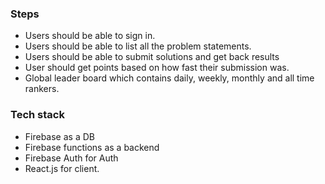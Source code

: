 ### Steps

- Users should be able to sign in.
- Users should be able to list all the problem statements.
- Users should be able to submit solutions and get back results
- User should get points based on how fast their submission was.
- Global leader board which contains daily, weekly, monthly and all time rankers.

### Tech stack

- Firebase as a DB
- Firebase functions as a backend
- Firebase Auth for Auth
- React.js for client.
